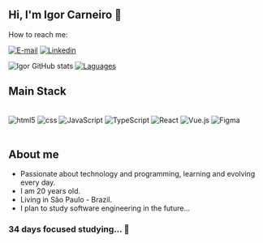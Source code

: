 ## Hi, I'm Igor Carneiro 👋
How to reach me:

[![E-mail](https://img.shields.io/badge/Gmail-D14836?style=for-the-badge&logo=gmail&logoColor=white)](mailto:devigorcarneiro@gmail.com?subject=&body=)
[![Linkedin](https://img.shields.io/badge/LinkedIn-0077B5?style=for-the-badge&logo=linkedin&logoColor=white)](https://www.linkedin.com/in/igor-carneiro-40a018294/)

![Igor GitHub stats](https://github-readme-stats.vercel.app/api?username=carneiroigor&show_icons=true&theme=dark)
[![Laguages](https://github-readme-stats.vercel.app/api/top-langs/?username=carneiroigor)](https://github.com/anuraghazra/github-readme-stats)

## Main Stack

<div style="display: inline_block;"><br/>
    <img align="center" alt="html5" src="https://img.shields.io/badge/HTML5-E34F26?style=for-the-badge&logo=html5&logoColor=white">
    <img align="center" alt="css" src="https://img.shields.io/badge/CSS3-1572B6?style=for-the-badge&logo=css3&logoColor=white">
    <img align="center" alt="JavaScript" src="https://img.shields.io/badge/JavaScript-F7DF1E?style=for-the-badge&logo=javascript&logoColor=black">
    <img align="center" alt="TypeScript" src="https://img.shields.io/badge/TypeScript-007ACC?style=for-the-badge&logo=typescript&logoColor=white">
    <img align="center" alt="React" src="https://img.shields.io/badge/React-20232A?style=for-the-badge&logo=react&logoColor=61DAFB">
    <img align="center" alt="Vue.js" src="https://img.shields.io/badge/Vue.js-35495E?style=for-the-badge&logo=vue.js&logoColor=4FC08D">
    <img align="center" alt="Figma" src="https://img.shields.io/badge/Figma-F24E1E?style=for-the-badge&logo=figma&logoColor=white">
</div><br/>

## About me
- Passionate about technology and programming, learning and evolving every day.
- I am 20 years old.
- Living in São Paulo - Brazil.
- I plan to study software engineering in the future...

### 34 days focused studying... 🎯
